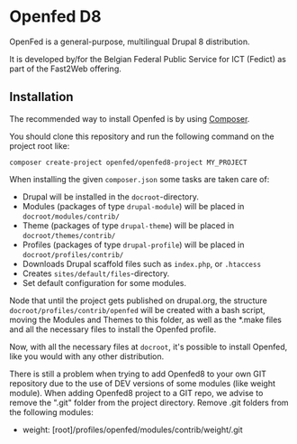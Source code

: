 # Openfed D8

OpenFed is a general-purpose, multilingual Drupal 8 distribution.

It is developed by/for the Belgian Federal Public Service for ICT (Fedict) as
part of the Fast2Web offering.


## Installation

The recommended way to install Openfed is by using
[Composer](https://getcomposer.org/doc/00-intro.md#installation-linux-unix-osx).

You should clone this repository and run the following command on the project
root like:

```
composer create-project openfed/openfed8-project MY_PROJECT
```

When installing the given `composer.json` some tasks are taken care of:

* Drupal will be installed in the `docroot`-directory.
* Modules (packages of type `drupal-module`) will be placed in
`docroot/modules/contrib/`
* Theme (packages of type `drupal-theme`) will be placed in
`docroot/themes/contrib/`
* Profiles (packages of type `drupal-profile`) will be placed in
`docroot/profiles/contrib/`
* Downloads Drupal scaffold files such as `index.php`, or `.htaccess`
* Creates `sites/default/files`-directory.
* Set default configuration for some modules.


Node that until the project gets published on drupal.org, the structure
`docroot/profiles/contrib/openfed` will be created with a bash script, moving
the Modules and Themes to this folder, as well as the *.make files and all the
necessary files to install the Openfed profile.

Now, with all the necessary files at `docroot`, it's possible to install
Openfed, like you would with any other distribution.

There is still a problem when trying to add Openfed8 to your own GIT
repository due to the use of DEV versions of some modules (like weight module).
When adding Openfed8 project to a GIT repo, we advise to remove the ".git"
folder from the project directory.
Remove .git folders from the following modules:
- weight: [root]/profiles/openfed/modules/contrib/weight/.git
